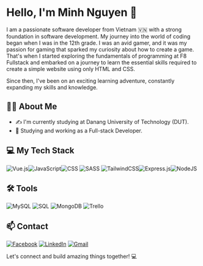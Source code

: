 # Hello, I'm Minh Nguyen 👋

I am a passionate software developer from Vietnam 🇻🇳 with a strong foundation in software development. My journey into the world of coding began when I was in the 12th grade. I was an avid gamer, and it was my passion for gaming that sparked my curiosity about how to create a game. That's when I started exploring the fundamentals of programming at F8 Fullstack and embarked on a journey to learn the essential skills required to create a simple website using only HTML and CSS.

Since then, I've been on an exciting learning adventure, constantly expanding my skills and knowledge.
## 👨‍💻 About Me
- ✍ I'm currently studying at Danang University of Technology (DUT).
- 🌱 Studying and working as a Full-stack Developer.

## 💻 My Tech Stack
![Vue.js](https://img.shields.io/badge/vuejs-%2335495e.svg?style=for-the-badge&logo=vuedotjs&logoColor=%234FC08D)![JavaScript](https://img.shields.io/badge/javascript-%23323330.svg?style=for-the-badge&logo=javascript&logoColor=%23F7DF1E)![CSS](https://img.shields.io/badge/CSS-%231572B6.svg?style=for-the-badge&logo=css3&logoColor=white) ![SASS](https://img.shields.io/badge/SASS-hotpink.svg?style=for-the-badge&logo=SASS&logoColor=white) ![TailwindCSS](https://img.shields.io/badge/tailwindcss-%2338B2AC.svg?style=for-the-badge&logo=tailwind-css&logoColor=white)![Express.js](https://img.shields.io/badge/express.js-%23404d59.svg?style=for-the-badge&logo=express&logoColor=%2361DAFB)![NodeJS](https://img.shields.io/badge/node.js-6DA55F?style=for-the-badge&logo=node.js&logoColor=white)

## 🛠️ Tools
  ![MySQL](https://img.shields.io/badge/mysql-%2300f.svg?style=for-the-badge&logo=mysql&logoColor=white) ![SQL](https://img.shields.io/badge/SQL-CC2927?style=for-the-badge&logo=sql&logoColor=white)
![MongoDB](https://img.shields.io/badge/MongoDB-47A248?style=for-the-badge&logo=mongodb&logoColor=white) ![Trello](https://img.shields.io/badge/Trello-%23026AA7.svg?style=for-the-badge&logo=Trello&logoColor=white) 

## 📫 Contact
[![Facebook](https://img.shields.io/badge/Facebook-%231877F2.svg?logo=Facebook&logoColor=white)](https://facebook.com/https://www.facebook.com/nbm.nguyenbinhminh)  [![LinkedIn](https://img.shields.io/badge/LinkedIn-%230077B5.svg?logo=linkedin&logoColor=white)](https://linkedin.com/in/https://www.linkedin.com/in/nguy%E1%BB%85n-b%C3%ACnh-minh-98a777294/) [![Gmail](https://img.shields.io/badge/Gmail-%23D14836.svg?logo=Gmail&logoColor=white)](mailto:nbinhminh158@gmail.com)

Let's connect and build amazing things together! 💻




